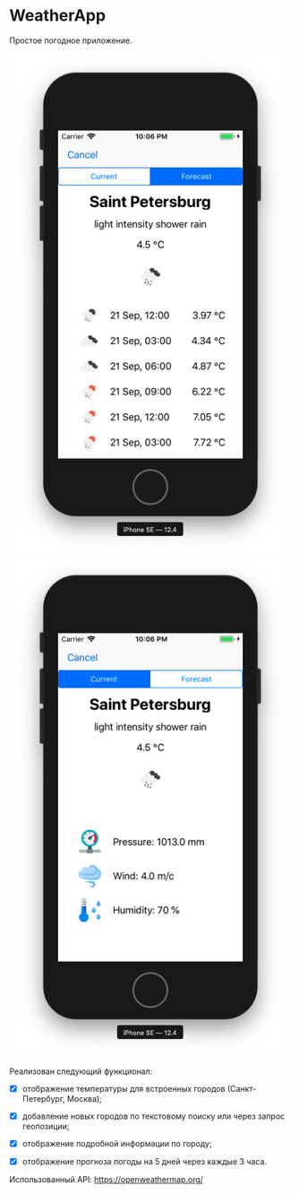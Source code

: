 # WeatherApp
Простое погодное приложение. 

![Image of forecast](https://raw.githubusercontent.com/ArtemGukov/WeatherApp/master/Forecast%20.png)
![Image of forecast](https://raw.githubusercontent.com/ArtemGukov/WeatherApp/master/Current%20weather.png)

Реализован следующий функционал:

- [x] отображение температуры для встроенных городов (Санкт-Петербург, Москва);

- [x] добавление новых городов по текстовому поиску или через запрос геопозиции;

- [x] отображение подробной информации по городу;

- [x] отображение прогноза погоды на 5 дней через каждые 3 часа.

Использованный API: https://openweathermap.org/
